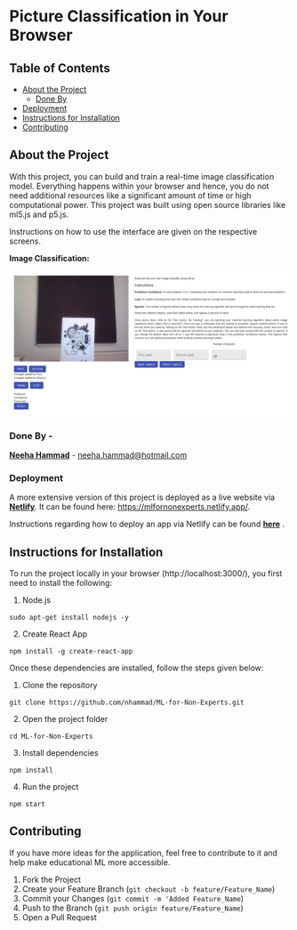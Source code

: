 # Picture Classification in Your Browser

## Table of Contents

* [About the Project](#about-the-project)
    * [Done By](#done-by)
* [Deployment](#deployment)
* [Instructions for Installation](#instructions-for-installation)
* [Contributing](#contributing)


## About the Project
With this project, you can build and train a real-time image classification model. Everything happens within your browser and hence, you do not need additional resources like a significant amount of time or high computational power. This project was built using open source libraries like ml5.js and p5.js.


Instructions on how to use the interface are given on the respective screens.


**Image Classification:**

![Classification](./src/assets/demo.png ) 

### Done By -
[**Neeha Hammad**](https://github.com/nhammad) - neeha.hammad@hotmail.com

### Deployment

A more extensive version of this project is deployed as a live website via **[Netlify](https://www.netlify.com/)**. It can be found here: https://mlfornonexperts.netlify.app/.

Instructions regarding how to deploy an app via Netlify can be found **[here](https://www.netlify.com/blog/2016/09/29/a-step-by-step-guide-deploying-on-netlify/)** .


## Instructions for Installation

To run the project locally in your browser (http://localhost:3000/), you first need to install the following:

1. Node.js

```
sudo apt-get install nodejs -y
```

2. Create React App
```
npm install -g create-react-app
```

Once these dependencies are installed, follow the steps given below:

1. Clone the repository

```
git clone https://github.com/nhammad/ML-for-Non-Experts.git
```

2. Open the project folder

```
cd ML-for-Non-Experts
```

3. Install dependencies 

```
npm install
```

4. Run the project

```
npm start
```

## Contributing

If you have more ideas for the application, feel free to contribute to it and help make educational ML more accessible. 

1. Fork the Project
2. Create your Feature Branch (`git checkout -b feature/Feature_Name`)
3. Commit your Changes (`git commit -m 'Added Feature_Name`)
4. Push to the Branch (`git push origin feature/Feature_Name`)
5. Open a Pull Request

